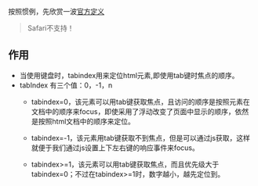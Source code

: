 按照惯例，先欣赏一波[官方定义](http://www.w3school.com.cn/tags/att_standard_tabindex.asp)
> Safari不支持！

## 作用
* 当使用键盘时，tabindex用来定位html元素,即使用tab键时焦点的顺序。
* tabIndex 有三个值：0，-1，n
	* tabindex=0，该元素可以用tab键获取焦点，且访问的顺序是按照元素在文档中的顺序来focus，即使采用了浮动改变了页面中显示的顺序，依然是按照html文档中的顺序来定位。

	* tabindex=-1，该元素用tab键获取不到焦点，但是可以通过js获取，这样就便于我们通过js设置上下左右键的响应事件来focus。

	* tabindex>=1，该元素可以用tab键获取焦点，而且优先级大于tabindex=0；不过在tabindex>=1时，数字越小，越先定位到。